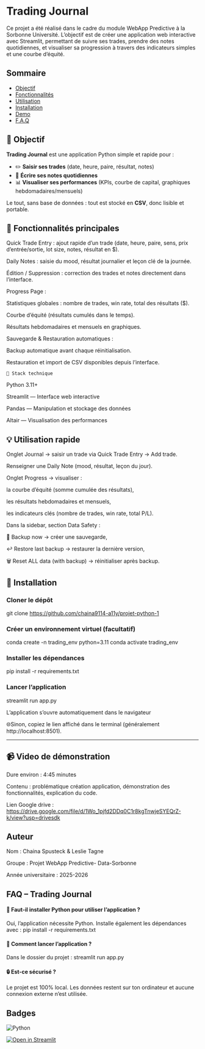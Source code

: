 
# Trading Journal 

Ce projet a été réalisé dans le cadre du module WebApp Predictive à la Sorbonne Université.
L’objectif est de créer une application web interactive avec Streamlit, permettant de suivre ses trades, prendre des notes quotidiennes, et visualiser sa progression à travers des indicateurs simples et une courbe d’équité.


## Sommaire
- [Objectif](#objectif)
- [Fonctionnalités](#Fonctionnalités)
- [Utilisation](#utilisation)
- [Installation](#installation)
- [Demo](#demo)
- [F.A.Q](#f.a.q)




## 🎯 Objectif 

**Trading Journal** est une application Python simple et rapide pour :
- ✏️ **Saisir ses trades** (date, heure, paire, résultat, notes)
- 🧠 **Écrire ses notes quotidiennes**
- 📊 **Visualiser ses performances** (KPIs, courbe de capital, graphiques hebdomadaires/mensuels)

Le tout, sans base de données : tout est stocké en **CSV**, donc lisible et portable.



## 🌟 Fonctionnalités principales

Quick Trade Entry : ajout rapide d’un trade (date, heure, paire, sens, prix d’entrée/sortie, lot size, notes, résultat en $).

Daily Notes : saisie du mood, résultat journalier et leçon clé de la journée.

Édition / Suppression : correction des trades et notes directement dans l’interface.

Progress Page :

Statistiques globales : nombre de trades, win rate, total des résultats ($).

Courbe d’équité (résultats cumulés dans le temps).

Résultats hebdomadaires et mensuels en graphiques.

Sauvegarde & Restauration automatiques :

Backup automatique avant chaque réinitialisation.

Restauration et import de CSV disponibles depuis l’interface.




    🧠 Stack technique

Python 3.11+

Streamlit — Interface web interactive

Pandas — Manipulation et stockage des données

Altair — Visualisation des performances


## 💡 Utilisation rapide

Onglet Journal → saisir un trade via Quick Trade Entry → Add trade.

Renseigner une Daily Note (mood, résultat, leçon du jour).

Onglet Progress → visualiser :

la courbe d’équité (somme cumulée des résultats),

les résultats hebdomadaires et mensuels,

les indicateurs clés (nombre de trades, win rate, total P/L).

Dans la sidebar, section Data Safety :

🛟 Backup now → créer une sauvegarde,

↩️ Restore last backup → restaurer la dernière version,

🗑️ Reset ALL data (with backup) → réinitialiser après backup.


## 🚀 Installation 

###  Cloner le dépôt
git clone https://github.com/chaina9114-a11y/projet-python-1

###  Créer un environnement virtuel (facultatif)
conda create -n trading_env python=3.11
conda activate trading_env

### Installer les dépendances
pip install -r requirements.txt

### Lancer l’application
streamlit run app.py

L’application s’ouvre automatiquement dans le navigateur 

🌐Sinon, copiez le lien affiché dans le terminal (généralement http://localhost:8501).


 

    
---

## 📹 Video de démonstration 

Dure environ : 4:45 minutes 

Contenu : problématique création application, démonstration des fonctionnalités, explication du code. 


Lien Google drive : https://drive.google.com/file/d/1Wo_1pjfd2DDq0C1r8kgTnwjeSYEQrZ-k/view?usp=drivesdk

##  Auteur 

Nom : Chaina Spusteck & Leslie Tagne

Groupe : Projet WebApp Predictive- Data-Sorbonne 

Année universitaire : 2025-2026


## FAQ – Trading Journal

#### 🐍 Faut-il installer Python pour utiliser l’application ?


Oui, l’application nécessite Python.
Installe également les dépendances avec : pip install -r requirements.txt


#### 🚀 Comment lancer l’application ?

Dans le dossier du projet : streamlit run app.py

#### 🔒 Est-ce sécurisé ?

Le projet est 100% local.
Les données restent sur ton ordinateur et aucune connexion externe n’est utilisée.


## Badges

![Python](https://img.shields.io/badge/Python-3.11-blue)

[![Open in Streamlit](https://static.streamlit.io/badges/streamlit_badge_black_white.svg)](<STREAMLIT_SHARE_URL>)




